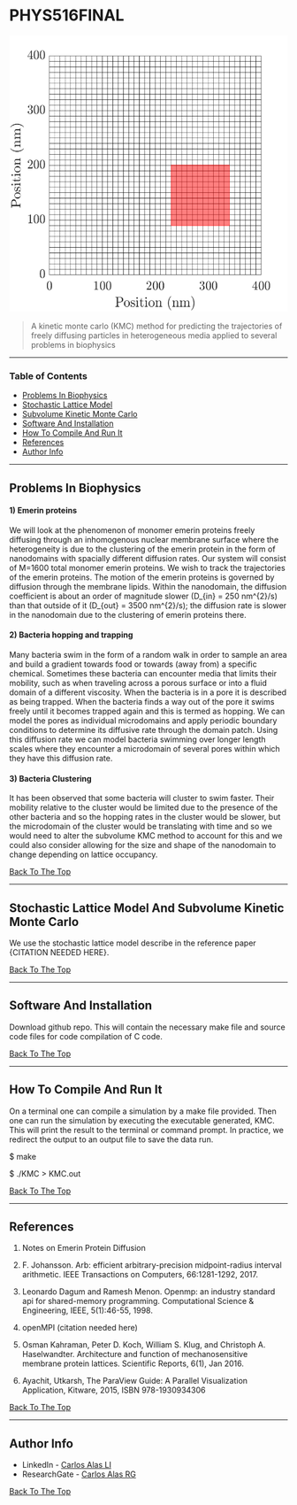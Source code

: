 # PHYS516FINAL
<img src="Lattice.png " width="550" height="500">

> A kinetic monte carlo (KMC) method for predicting the trajectories of freely diffusing particles in heterogeneous media applied to several problems in biophysics

---

### Table of Contents

- [Problems In Biophysics](#problems-in-biophysics)
- [Stochastic Lattice Model](#stochastic-lattice-model)
- [Subvolume Kinetic Monte Carlo](#subvolume-kinetic-monte-carlo)
- [Software And Installation](#software-and-installation)
- [How To Compile And Run It](#how-to-compile-and-run-it)
- [References](#references)
- [Author Info](#author-info)

---

## Problems In Biophysics

#### 1) Emerin proteins
We will look at the phenomenon of monomer emerin proteins freely diffusing through an inhomogenous nuclear membrane surface where the heterogeneity is due to the clustering of the emerin protein in the form of nanodomains with spacially different diffusion rates. Our system will consist of M=1600 total monomer emerin proteins. We wish to track the trajectories of the emerin proteins. The motion of the emerin proteins is governed by diffusion through the membrane lipids. Within the nanodomain, the diffusion coefficient is about an order of magnitude slower (D_{in} = 250 nm^{2}/s) than that outside of it (D_{out} = 3500 nm^{2}/s); the diffusion rate is slower in the nanodomain due to the clustering of emerin proteins there. 

#### 2) Bacteria hopping and trapping
Many bacteria swim in the form of a random walk in order to sample an area and build a gradient towards food or towards (away from) a specific chemical. Sometimes these bacteria can encounter media that limits their mobility, such as when traveling across a porous surface or into a fluid domain of a different viscosity. When the bacteria is in a pore it is described as being trapped. When the bacteria finds a way out of the pore it swims freely until it becomes trapped again and this is termed as hopping. We can model the pores as individual microdomains and apply periodic boundary conditions to determine its diffusive rate through the domain patch. Using this diffusion rate we can model bacteria swimming over longer length scales where they encounter a microdomain of several pores within which they have this diffusion rate.

#### 3) Bacteria Clustering
It has been observed that some bacteria will cluster to swim faster. Their mobility relative to the cluster would be limited due to the presence of the other bacteria and so the hopping rates in the cluster would be slower, but the microdomain of the cluster would be translating with time and so we would need to alter the subvolume KMC method to account for this and we could also consider allowing for the size and shape of the nanodomain to change depending on lattice occupancy.

[Back To The Top](#PHYS516FINAL)

---

## Stochastic Lattice Model And Subvolume Kinetic Monte Carlo

We use the stochastic lattice model describe in the reference paper {CITATION NEEDED HERE}. 

[Back To The Top](#PHYS516FINAL)

---

## Software And Installation

Download github repo. This will contain the necessary make file and source code files for code compilation of C code.

[Back To The Top](#PHYS516FINAL)

---

## How To Compile And Run It

On a terminal one can compile a simulation by a make file provided. Then one can run the simulation by executing the executable generated, KMC. This will print the result to the terminal or command prompt. In practice, we redirect the output to an output file to save the data run.

$ make

$ ./KMC > KMC.out

[Back To The Top](#PHYS516FINAL)

---

## References

1. Notes on Emerin Protein Diffusion

2. F. Johansson. Arb: efficient arbitrary-precision midpoint-radius interval arithmetic. IEEE Transactions on Computers, 66:1281-1292, 2017.

3. Leonardo Dagum and Ramesh Menon. Openmp: an industry standard api for shared-memory programming. Computational Science & Engineering, IEEE, 5(1):46-55, 1998.

4. openMPI (citation needed here)

5. Osman Kahraman, Peter D. Koch, William S. Klug, and Christoph A. Haselwandter. Architecture and function of mechanosensitive membrane protein lattices.              Scientific Reports, 6(1), Jan 2016.

6. Ayachit, Utkarsh, The ParaView Guide: A Parallel Visualization Application, Kitware, 2015, ISBN 978-1930934306


[Back To The Top](#PHYS516FINAL)

---

## Author Info

- LinkedIn - [Carlos Alas LI](https://www.linkedin.com/in/carlos-alas-6a4643160/)
- ResearchGate - [Carlos Alas RG](https://www.researchgate.net/profile/Carlos_Alas3)

[Back To The Top](#PHYS516FINAL)
